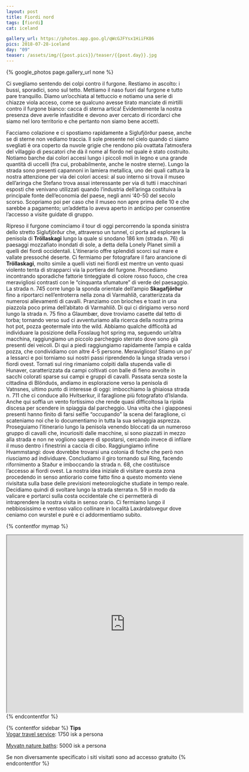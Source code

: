 ```yaml
---
layout: post
title: Fiordi nord
tags: [fiordi]
cat: iceland

gallery_url: https://photos.app.goo.gl/qWcGJFYsx1HiiFK86
pics: 2018-07-28-iceland
day: "09"
teaser: /assets/img/{{post.pics}}/teaser/{{post.day}}.jpg
---
```


{% google_photos page.gallery_url none %}

Ci svegliamo sentendo dei colpi contro il furgone. Restiamo in ascolto: i bussi, sporadici, sono sul tetto. Mettiamo il naso fuori dal furgone e tutto pare tranquillo. Diamo un’occhiata al tettuccio e notiamo una serie di chiazze viola acceso, come se qualcuno avesse tirato manciate di mirtilli contro il furgone bianco: cacca di sterna artica! Evidentemente la nostra presenza deve averle infastidite e devono aver cercato di ricordarci che siamo nel loro territorio e che pertanto non siamo bene accetti.

Facciamo colazione e ci spostiamo rapidamente a Siglufjörður paese, anche se di sterne non vediamo traccia. Il sole presente nel cielo quando ci siamo svegliati è ora coperto da nuvole grigie che rendono più ovattata l’atmosfera del villaggio di pescatori che dà il nome al fiordo nel quale è stato costruito. Notiamo barche dai colori accesi lungo i piccoli moli in legno e una grande quantità di uccelli (fra cui, probabilmente, anche le nostre sterne). Lungo la strada sono presenti capannoni in lamiera metallica, uno dei quali cattura la nostra attenzione per via dei colori accesi: al suo interno si trova il museo dell’aringa che Stefano trova assai interessante per via di tutti i macchinari esposti che venivano utilizzati quando l’industria dell’aringa costituiva la principale fonte dell’economia del paese, negli anni ‘40-50 del secolo scorso. Scopriamo poi per caso che il museo non apre prima delle 10 e che sarebbe a pagamento; un’addetta lo aveva aperto in anticipo per consentire l’accesso a visite guidate di gruppo.

Ripreso il furgone cominciamo il tour di oggi percorrendo la sponda sinistra dello stretto Siglufjörður che, attraverso un tunnel, ci porta ad esplorare la penisola di **Tröllaskagi** lungo la quale si snodano 186 km (strada n. 76) di paesaggi mozzafiato inondati di sole, a detta della Lonely Planet simili a quelli dei fiordi occidentali. L’itinerario offre splendidi scorci sul mare e vallate pressoché deserte. Ci fermiamo per fotografare il faro arancione di **Tröllaskagi**, molto simile a quelli visti nei fiordi est mentre un vento quasi violento tenta di strapparci via la portiera del furgone. Procediamo incontrando sporadiche fattorie tinteggiate di colore rosso fuoco, che crea meravigliosi contrasti con le “cinquanta sfumature” di verde del paesaggio. La strada n. 745 corre lungo la sponda orientale dell’ampio **Skagafjörður** fino a riportarci nell’entroterra nella zona di Varmahlíð, caratterizzata da numerosi allevamenti di cavalli. Pranziamo con brioches e toast in una piazzola poco prima dell’abitato di Varmahlíð. Di qui ci dirigiamo verso nord lungo la strada n. 75 fino a Glaumbær, dove troviamo casette dal tetto di torba; tornando verso sud ci avventuriamo alla ricerca della nostra prima hot pot, pozza geotermale into the wild. Abbiamo qualche difficoltà ad individuare la posizione della Fosslaug hot spring ma, seguendo un’altra macchina, raggiungiamo un piccolo parcheggio sterrato dove sono già presenti dei veicoli. Di qui a piedi raggiungiamo rapidamente l’ampia e calda pozza, che condividiamo con altre 4-5 persone. Meraviglioso! Stiamo un po’ a lessarci e poi torniamo sui nostri passi riprendendo la lunga strada verso i fiordi ovest. Tornati sul ring rimaniamo colpiti dalla stupenda valle di Hunaver, caratterizzata da campi coltivati con balle di fieno avvolte in sacchi colorati sparse sui campi e gruppi di cavalli. Passata senza soste la cittadina di Blönduós, andiamo in esplorazione verso la penisola di Vatnsnes, ultimo punto di interesse di oggi: imbocchiamo la ghiaiosa strada n. 711 che ci conduce allo Hvítserkur, il faraglione più fotografato d’Islanda. Anche qui soffia un vento fortissimo che rende quasi difficoltosa la ripida discesa per scendere in spiaggia dal parcheggio. Una volta che i giapponesi presenti hanno finito di farsi selfie “occupando” la scena del faraglione, ci scateniamo noi che lo documentiamo in tutta la sua selvaggia asprezza. Proseguiamo l’itinerario lungo la penisola venendo bloccati da un numeroso gruppo di cavalli che, incuriositi dalle macchine, si sono piazzati in mezzo alla strada e non ne vogliono sapere di spostarsi, cercando invece di infilare il muso dentro i finestrini a caccia di cibo. Raggiungiamo infine Hvammstangi:  dove dovrebbe trovarsi una colonia di foche che però non riusciamo ad individuare. Concludiamo il giro tornando sul Ring, facendo rifornimento a Staður e imboccando la strada n. 68, che costituisce l’accesso ai fiordi ovest. La nostra idea iniziale di visitare questa zona procedendo in senso antiorario come fatto fino a questo momento viene rivisitata sulla base delle previsioni meteorologiche studiate in tempo reale. Decidiamo quindi di svoltare lungo la strada sterrata n. 59 in modo da valicare e portarci sulla costa occidentale che ci permetterà di intraprendere la nostra visita in senso orario. Ci fermiamo lungo il nebbiosissimo e ventoso valico collinare in località Laxárdalsvegur dove ceniamo con wurstel e purè e ci addormentiamo subito.

{% contentfor mymap %}
<iframe src="https://www.google.com/maps/d/embed?mid=1WgHhRoisSy6_Twmu_iWv1V1ws3xmEro2&ehbc=2E312F" width="640" height="480"></iframe>
{% endcontentfor %}

{% contentfor sidebar %}
**Tips**  
[Vogar travel service](https://www.vogartravelservice.com/): 1750 isk a persona

[Myvatn nature baths](https://myvatnnaturebaths.is/): 5000 isk a persona

Se non diversamente specificato i siti visitati sono ad accesso gratuito
{% endcontentfor %}